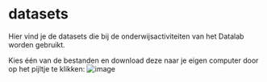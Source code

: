 # datasets

Hier vind je de datasets die bij de onderwijsactiviteiten van het Datalab worden gebruikt. 

Kies één van de bestanden en download deze naar je eigen computer door op het pijltje te klikken:
![image](https://github.com/user-attachments/assets/e705a671-36fd-4464-ac01-610b3a07c46b)


